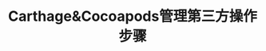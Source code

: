 ---
layout: post
title: Carthage&Cocoapods管理第三方操作步骤
categories: [blog]
tags: [Carthage&Cocoapods]
description: Carthage&Cocoapods管理第三方操作步骤
---